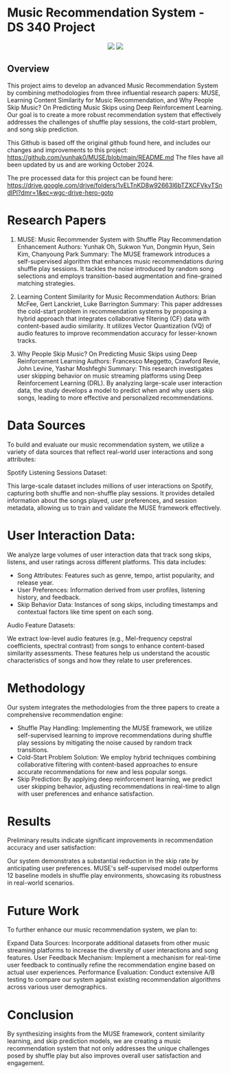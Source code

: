 # Music Recommendation System - DS 340 Project

<p align="center">   
    <a href="https://pytorch.org/" alt="PyTorch">
      <img src="https://img.shields.io/badge/PyTorch-%23EE4C2C.svg?e&logo=PyTorch&logoColor=white" /></a>
    <a href="https://uobevents.eventsair.com/cikm2023//" alt="Conference">
        <img src="https://img.shields.io/badge/CIKM'23-green" /></a>
</p>

## Overview

This project aims to develop an advanced Music Recommendation System by combining methodologies from three influential research papers: MUSE, Learning Content Similarity for Music Recommendation, and Why People Skip Music? On Predicting Music Skips using Deep Reinforcement Learning. Our goal is to create a more robust recommendation system that effectively addresses the challenges of shuffle play sessions, the cold-start problem, and song skip prediction.

This Github is based off the original github found here, and includes our changes and improvements to this project: https://github.com/yunhak0/MUSE/blob/main/README.md 
The files have all been updated by us and are working October 2024. 

The pre processed data for this project can be found here: https://drive.google.com/drive/folders/1vELTnKD8w92663l6bTZXCFVkyTSndIPl?dmr=1&ec=wgc-drive-hero-goto 

# Research Papers
1. MUSE: Music Recommender System with Shuffle Play Recommendation Enhancement
Authors: Yunhak Oh, Sukwon Yun, Dongmin Hyun, Sein Kim, Chanyoung Park
Summary: The MUSE framework introduces a self-supervised algorithm that enhances music recommendations during shuffle play sessions. It tackles the noise introduced by random song selections and employs transition-based augmentation and fine-grained matching strategies.

2. Learning Content Similarity for Music Recommendation
Authors: Brian McFee, Gert Lanckriet, Luke Barrington
Summary: This paper addresses the cold-start problem in recommendation systems by proposing a hybrid approach that integrates collaborative filtering (CF) data with content-based audio similarity. It utilizes Vector Quantization (VQ) of audio features to improve recommendation accuracy for lesser-known tracks.

3. Why People Skip Music? On Predicting Music Skips using Deep Reinforcement Learning
Authors: Francesco Meggetto, Crawford Revie, John Levine, Yashar Moshfeghi
Summary: This research investigates user skipping behavior on music streaming platforms using Deep Reinforcement Learning (DRL). By analyzing large-scale user interaction data, the study develops a model to predict when and why users skip songs, leading to more effective and personalized recommendations.


# Data Sources
To build and evaluate our music recommendation system, we utilize a variety of data sources that reflect real-world user interactions and song attributes:

Spotify Listening Sessions Dataset:

This large-scale dataset includes millions of user interactions on Spotify, capturing both shuffle and non-shuffle play sessions. It provides detailed information about the songs played, user preferences, and session metadata, allowing us to train and validate the MUSE framework effectively.

# User Interaction Data:

We analyze large volumes of user interaction data that track song skips, listens, and user ratings across different platforms. This data includes:
- Song Attributes: Features such as genre, tempo, artist popularity, and release year.
- User Preferences: Information derived from user profiles, listening history, and feedback.
- Skip Behavior Data: Instances of song skips, including timestamps and contextual factors like time spent on each song.

Audio Feature Datasets:

We extract low-level audio features (e.g., Mel-frequency cepstral coefficients, spectral contrast) from songs to enhance content-based similarity assessments. These features help us understand the acoustic characteristics of songs and how they relate to user preferences.

# Methodology
Our system integrates the methodologies from the three papers to create a comprehensive recommendation engine:

- Shuffle Play Handling: Implementing the MUSE framework, we utilize self-supervised learning to improve recommendations during shuffle play sessions by mitigating the noise caused by random track transitions.
- Cold-Start Problem Solution: We employ hybrid techniques combining collaborative filtering with content-based approaches to ensure accurate recommendations for new and less popular songs.
- Skip Prediction: By applying deep reinforcement learning, we predict user skipping behavior, adjusting recommendations in real-time to align with user preferences and enhance satisfaction.

# Results
Preliminary results indicate significant improvements in recommendation accuracy and user satisfaction:

Our system demonstrates a substantial reduction in the skip rate by anticipating user preferences.
MUSE's self-supervised model outperforms 12 baseline models in shuffle play environments, showcasing its robustness in real-world scenarios.

# Future Work
To further enhance our music recommendation system, we plan to:

Expand Data Sources: Incorporate additional datasets from other music streaming platforms to increase the diversity of user interactions and song features.
User Feedback Mechanism: Implement a mechanism for real-time user feedback to continually refine the recommendation engine based on actual user experiences.
Performance Evaluation: Conduct extensive A/B testing to compare our system against existing recommendation algorithms across various user demographics.

# Conclusion
By synthesizing insights from the MUSE framework, content similarity learning, and skip prediction models, we are creating a music recommendation system that not only addresses the unique challenges posed by shuffle play but also improves overall user satisfaction and engagement.

<p float="middle">

</p>
